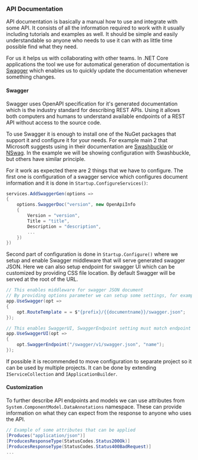 ### API Documentation

API documentation is basically a manual how to use and integrate with some API. It consists of all the information required to work with it usually including tutorials and examples as well. It should be simple and easily understandable so anyone who needs to use it can with as little time possible find what they need. 

For us it helps us with collaborating with other teams. In .NET Core applications the tool we use for automatical generation of documentation is [Swagger](https://swagger.io/) which enables us to quickly update the documentation whenever something changes.

#### Swagger

Swagger uses OpenAPI specification for it's generated documentation which is the industry standard for describing REST APIs. Using it allows both computers and humans to understand available endpoints of a REST API without access to the source code. 

To use Swagger it is enough to install one of the NuGet packages that support it and configure it for your needs. For example main 2 that Microsoft suggests using in their documentation are [Swashbuckle](https://github.com/domaindrivendev/Swashbuckle.AspNetCore) or [NSwag](https://github.com/RicoSuter/NSwag). In the example we will be showing configuration with Swashbuckle, but others have similar principle.

For it work as expected there are 2 things that we have to configure. The first one is configuration of a swagger service which configures document information and it is done in `Startup.ConfigureServices()`: 

```c#
services.AddSwaggerGen(options => 
{
	options.SwaggerDoc("version", new OpenApiInfo
    {
	   	Version = "version",
        Title = "title",
        Description = "description",
        ...
    })   
})
```

Second part of configuration is done in `Startup.Configure()` where we setup and enable Swagger middleware that will serve generated swagger JSON. Here we can also setup endpoint for swagger UI which can be customized by providing CSS file location. By default Swagger will be served at the root of the URL.

```c#
// This enables middleware for swagger JSON document
// By providing options parameter we can setup some settings, for example URL prefix
app.UseSwagger(opt => 
{
    opt.RouteTemplate = = $"{prefix}/{{documentname}}/swagger.json";
});

// This enables SwaggerUI, SwaggerEndpoint setting must match endpoint URL for swagger setup above
app.UseSwaggerUI(opt => 
{
    opt.SwaggerEndpoint("/swagger/v1/swagger.json", "name");
});
```

If possible it is recommended to move configuration to separate project so it can be used by multiple projects. It can be done by extending `IServiceCollection` and `IApplicationBuilder`.

#### Customization

To further describe API endpoints and models we can use attributes from `System.ComponentModel.DataAnnotations` namespace. These can provide information on what they can expect from the response to anyone who uses the API.

```c#
// Example of some attributes that can be applied
[Produces("application/json")]
[ProducesResponseType(StatusCodes.Status200Ok)]
[ProducesResponseType(StatusCodes.Status400BadRequest)]
...
```

